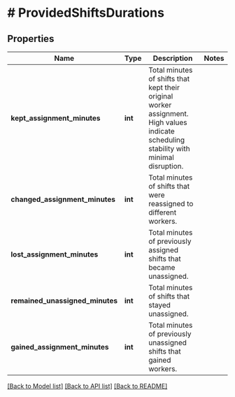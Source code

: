 # # ProvidedShiftsDurations

## Properties

Name | Type | Description | Notes
------------ | ------------- | ------------- | -------------
**kept_assignment_minutes** | **int** | Total minutes of shifts that kept their original worker assignment. High values indicate scheduling stability with minimal disruption. |
**changed_assignment_minutes** | **int** | Total minutes of shifts that were reassigned to different workers. |
**lost_assignment_minutes** | **int** | Total minutes of previously assigned shifts that became unassigned. |
**remained_unassigned_minutes** | **int** | Total minutes of shifts that stayed unassigned. |
**gained_assignment_minutes** | **int** | Total minutes of previously unassigned shifts that gained workers. |

[[Back to Model list]](../../README.md#models) [[Back to API list]](../../README.md#endpoints) [[Back to README]](../../README.md)
